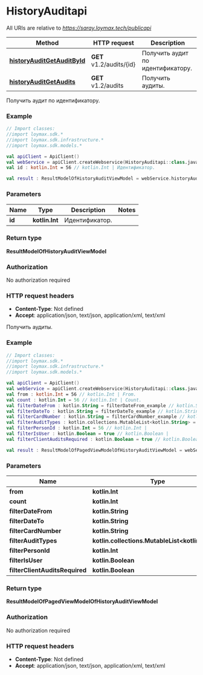 # HistoryAuditapi

All URIs are relative to *https://saray.loymax.tech/publicapi*

Method | HTTP request | Description
------------- | ------------- | -------------
[**historyAuditGetAuditById**](HistoryAuditapi.md#historyAuditGetAuditById) | **GET** v1.2/audits/{id} | Получить аудит по идентификатору.
[**historyAuditGetAudits**](HistoryAuditapi.md#historyAuditGetAudits) | **GET** v1.2/audits | Получить аудиты.



Получить аудит по идентификатору.

### Example
```kotlin
// Import classes:
//import loymax.sdk.*
//import loymax.sdk.infrastructure.*
//import loymax.sdk.models.*

val apiClient = ApiClient()
val webService = apiClient.createWebservice(HistoryAuditapi::class.java)
val id : kotlin.Int = 56 // kotlin.Int | Идентификатор.

val result : ResultModelOfHistoryAuditViewModel = webService.historyAuditGetAuditById(id)
```

### Parameters

Name | Type | Description  | Notes
------------- | ------------- | ------------- | -------------
 **id** | **kotlin.Int**| Идентификатор. |

### Return type

**ResultModelOfHistoryAuditViewModel**

### Authorization

No authorization required

### HTTP request headers

 - **Content-Type**: Not defined
 - **Accept**: application/json, text/json, application/xml, text/xml


Получить аудиты.

### Example
```kotlin
// Import classes:
//import loymax.sdk.*
//import loymax.sdk.infrastructure.*
//import loymax.sdk.models.*

val apiClient = ApiClient()
val webService = apiClient.createWebservice(HistoryAuditapi::class.java)
val from : kotlin.Int = 56 // kotlin.Int | From.
val count : kotlin.Int = 56 // kotlin.Int | Count.
val filterDateFrom : kotlin.String = filterDateFrom_example // kotlin.String | 
val filterDateTo : kotlin.String = filterDateTo_example // kotlin.String | 
val filterCardNumber : kotlin.String = filterCardNumber_example // kotlin.String | 
val filterAuditTypes : kotlin.collections.MutableList<kotlin.String> =  // kotlin.collections.MutableList<kotlin.String> | 
val filterPersonId : kotlin.Int = 56 // kotlin.Int | 
val filterIsUser : kotlin.Boolean = true // kotlin.Boolean | 
val filterClientAuditsRequired : kotlin.Boolean = true // kotlin.Boolean | 

val result : ResultModelOfPagedViewModelOfHistoryAuditViewModel = webService.historyAuditGetAudits(from, count, filterDateFrom, filterDateTo, filterCardNumber, filterAuditTypes, filterPersonId, filterIsUser, filterClientAuditsRequired)
```

### Parameters

Name | Type | Description  | Notes
------------- | ------------- | ------------- | -------------
 **from** | **kotlin.Int**| From. | [optional]
 **count** | **kotlin.Int**| Count. | [optional]
 **filterDateFrom** | **kotlin.String**|  | [optional]
 **filterDateTo** | **kotlin.String**|  | [optional]
 **filterCardNumber** | **kotlin.String**|  | [optional]
 **filterAuditTypes** | **kotlin.collections.MutableList&lt;kotlin.String&gt;**|  | [optional]
 **filterPersonId** | **kotlin.Int**|  | [optional]
 **filterIsUser** | **kotlin.Boolean**|  | [optional]
 **filterClientAuditsRequired** | **kotlin.Boolean**|  | [optional]

### Return type

**ResultModelOfPagedViewModelOfHistoryAuditViewModel**

### Authorization

No authorization required

### HTTP request headers

 - **Content-Type**: Not defined
 - **Accept**: application/json, text/json, application/xml, text/xml

